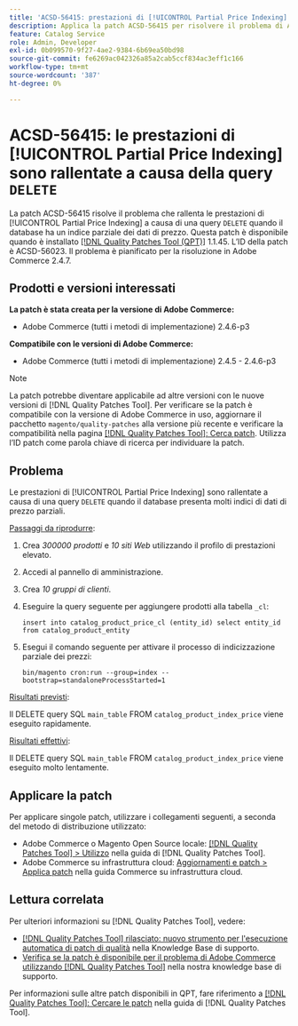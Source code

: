 ```yaml
---
title: 'ACSD-56415: prestazioni di [!UICONTROL Partial Price Indexing] rallentate a causa della query "DELETE"'
description: Applica la patch ACSD-56415 per risolvere il problema di Adobe Commerce in cui le prestazioni di [!UICONTROL Partial Price Indexing] sono rallentate a causa di una query "DELETE" quando il database ha molti dati di prezzo parziali da indicizzare.
feature: Catalog Service
role: Admin, Developer
exl-id: 0b099570-9f27-4ae2-9384-6b69ea50bd98
source-git-commit: fe6269ac042326a85a2cab5ccf834ac3eff1c166
workflow-type: tm+mt
source-wordcount: '387'
ht-degree: 0%

---
```


# ACSD-56415: le prestazioni di [!UICONTROL Partial Price Indexing] sono rallentate a causa della query `DELETE`

La patch ACSD-56415 risolve il problema che rallenta le prestazioni di [!UICONTROL Partial Price Indexing] a causa di una query `DELETE` quando il database ha un indice parziale dei dati di prezzo. Questa patch è disponibile quando è installato [[!DNL Quality Patches Tool (QPT)]](/help/announcements/adobe-commerce-announcements/magento-quality-patches-released-new-tool-to-self-serve-quality-patches.md) 1.1.45. L’ID della patch è ACSD-56023. Il problema è pianificato per la risoluzione in Adobe Commerce 2.4.7.

## Prodotti e versioni interessati

**La patch è stata creata per la versione di Adobe Commerce:**

* Adobe Commerce (tutti i metodi di implementazione) 2.4.6-p3

**Compatibile con le versioni di Adobe Commerce:**

* Adobe Commerce (tutti i metodi di implementazione) 2.4.5 - 2.4.6-p3

>[!NOTE]
>
>La patch potrebbe diventare applicabile ad altre versioni con le nuove versioni di [!DNL Quality Patches Tool]. Per verificare se la patch è compatibile con la versione di Adobe Commerce in uso, aggiornare il pacchetto `magento/quality-patches` alla versione più recente e verificare la compatibilità nella pagina [[!DNL Quality Patches Tool]: Cerca patch](https://experienceleague.adobe.com/tools/commerce-quality-patches/index.html). Utilizza l’ID patch come parola chiave di ricerca per individuare la patch.

## Problema

Le prestazioni di [!UICONTROL Partial Price Indexing] sono rallentate a causa di una query `DELETE` quando il database presenta molti indici di dati di prezzo parziali.

<u>Passaggi da riprodurre</u>:

1. Crea *300000 prodotti* e *10 siti Web* utilizzando il profilo di prestazioni elevato.
1. Accedi al pannello di amministrazione.
1. Crea *10 gruppi di clienti*.
1. Eseguire la query seguente per aggiungere prodotti alla tabella `_cl`:

   ``
    insert into catalog_product_price_cl (entity_id) select entity_id from catalog_product_entity
 ``

1. Esegui il comando seguente per attivare il processo di indicizzazione parziale dei prezzi:

   ``
    bin/magento cron:run --group=index --bootstrap=standaloneProcessStarted=1
 ``

<u>Risultati previsti</u>:

Il DELETE query SQL `main_table` FROM `catalog_product_index_price` viene eseguito rapidamente.

<u>Risultati effettivi</u>:

Il DELETE query SQL `main_table` FROM `catalog_product_index_price` viene eseguito molto lentamente.

## Applicare la patch

Per applicare singole patch, utilizzare i collegamenti seguenti, a seconda del metodo di distribuzione utilizzato:

* Adobe Commerce o Magento Open Source locale: [[!DNL Quality Patches Tool] > Utilizzo](https://experienceleague.adobe.com/docs/commerce-operations/tools/quality-patches-tool/usage.html) nella guida di [!DNL Quality Patches Tool].
* Adobe Commerce su infrastruttura cloud: [Aggiornamenti e patch > Applica patch](https://experienceleague.adobe.com/docs/commerce-cloud-service/user-guide/develop/upgrade/apply-patches.html) nella guida Commerce su infrastruttura cloud.

## Lettura correlata

Per ulteriori informazioni su [!DNL Quality Patches Tool], vedere:

* [[!DNL Quality Patches Tool] rilasciato: nuovo strumento per l&#39;esecuzione automatica di patch di qualità](/help/announcements/adobe-commerce-announcements/magento-quality-patches-released-new-tool-to-self-serve-quality-patches.md) nella Knowledge Base di supporto.
* [Verifica se la patch è disponibile per il problema di Adobe Commerce utilizzando  [!DNL Quality Patches Tool]](/help/support-tools/patches-available-in-qpt-tool/check-patch-for-magento-issue-with-magento-quality-patches.md) nella nostra knowledge base di supporto.

Per informazioni sulle altre patch disponibili in QPT, fare riferimento a [[!DNL Quality Patches Tool]: Cercare le patch](https://experienceleague.adobe.com/tools/commerce-quality-patches/index.html) nella guida di [!DNL Quality Patches Tool].
